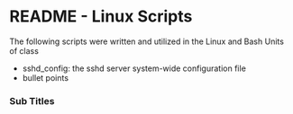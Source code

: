 # README - Linux Scripts

The following scripts were written and utilized in the Linux and Bash Units of class

- sshd_config: the sshd server system-wide configuration file
- bullet points


### Sub Titles
